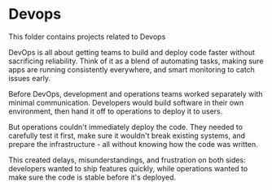 # Devops
This folder contains projects related to Devops
<p>DevOps is all about getting teams to build and deploy code faster without sacrificing reliability. Think of it as a blend of automating tasks, making sure apps are running consistently everywhere, and smart monitoring to catch issues early.</p>

<p>Before DevOps, development and operations teams worked separately with minimal communication. Developers would build software in their own environment, then hand it off to operations to deploy it to users.</p>

<p>But operations couldn't immediately deploy the code. They needed to carefully test it first, make sure it wouldn't break existing systems, and prepare the infrastructure - all without knowing how the code was written.</p>

<p>This created delays, misunderstandings, and frustration on both sides: developers wanted to ship features quickly, while operations wanted to make sure the code is stable before it's deployed.</p>

